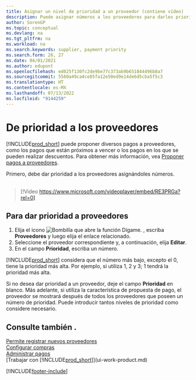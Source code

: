 ```yaml
---
title: Asignar un nivel de prioridad a un proveedor (contiene vídeo)
description: Puede asignar números a los proveedores para darles prioridad y facilitar las sugerencias de pago en Business Central.
author: SorenGP
ms.topic: conceptual
ms.devlang: na
ms.tgt_pltfrm: na
ms.workload: na
ms.search.keywords: supplier, payment priority
ms.search.form: 26, 27
ms.date: 04/01/2021
ms.author: edupont
ms.openlocfilehash: ed025f130fc2de9be77c373ab9b651844496b8a7
ms.sourcegitcommit: 5560a49ca4ce85fa12e50ed9e14de6d5cba5f5c3
ms.translationtype: HT
ms.contentlocale: es-MX
ms.lasthandoff: 07/13/2022
ms.locfileid: "9144259"
---
```

# <a name="prioritize-vendors"></a>De prioridad a los proveedores

[!INCLUDE[prod_short](includes/prod_short.md)] puede proponer diversos pagos a proveedores, como los pagos que están próximos a vencer o los pagos en los que se pueden realizar descuentos. Para obtener más información, vea [Proponer pagos a proveedores](payables-how-suggest-vendor-payments.md).

Primero, debe dar prioridad a los proveedores asignándoles números.
<br><br>
> [!Video https://www.microsoft.com/videoplayer/embed/RE3PRGa?rel=0]

## <a name="to-prioritize-vendors"></a>Para dar prioridad a proveedores

1. Elija el icono ![Bombilla que abre la función Dígame.](media/ui-search/search_small.png "Dígame qué desea hacer") , escriba **Proveedores** y luego elija el enlace relacionado.
2. Seleccione el proveedor correspondiente y, a continuación, elija **Editar**.
3. En el campo **Prioridad**, escriba un número.

[!INCLUDE[prod_short](includes/prod_short.md)] considera que el número más bajo, excepto el 0, tiene la prioridad más alta. Por ejemplo, si utiliza 1, 2 y 3; 1 tendrá la prioridad más alta.

Si no desea dar prioridad a un proveedor, deje el campo **Prioridad** en blanco. Más adelante, si utiliza la característica de propuesta de pago, el proveedor se mostrará después de todos los proveedores que poseen un número de prioridad. Puede introducir tantos niveles de prioridad como considere necesario.

## <a name="see-also"></a>Consulte también .

[Permite registrar nuevos proveedores](purchasing-how-register-new-vendors.md)  
[Configurar compras](purchasing-setup-purchasing.md)  
[Administrar pagos](payables-manage-payables.md)  
[Trabajar con [!INCLUDE[prod_short](includes/prod_short.md)]](ui-work-product.md)

[!INCLUDE[footer-include](includes/footer-banner.md)]
